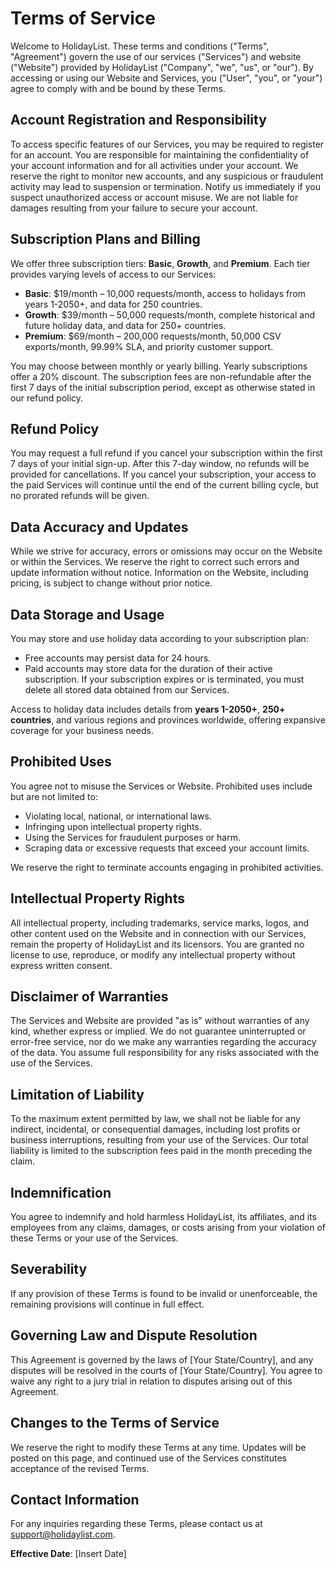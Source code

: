 # Terms of Service

Welcome to HolidayList. These terms and conditions ("Terms", "Agreement") govern the use of our services ("Services") and website ("Website") provided by HolidayList ("Company", "we", "us", or "our"). By accessing or using our Website and Services, you ("User", "you", or "your") agree to comply with and be bound by these Terms.

## Account Registration and Responsibility

To access specific features of our Services, you may be required to register for an account. You are responsible for maintaining the confidentiality of your account information and for all activities under your account. We reserve the right to monitor new accounts, and any suspicious or fraudulent activity may lead to suspension or termination. Notify us immediately if you suspect unauthorized access or account misuse. We are not liable for damages resulting from your failure to secure your account.

## Subscription Plans and Billing

We offer three subscription tiers: **Basic**, **Growth**, and **Premium**. Each tier provides varying levels of access to our Services:

- **Basic**: $19/month – 10,000 requests/month, access to holidays from years 1-2050+, and data for 250 countries.
- **Growth**: $39/month – 50,000 requests/month, complete historical and future holiday data, and data for 250+ countries.
- **Premium**: $69/month – 200,000 requests/month, 50,000 CSV exports/month, 99.99% SLA, and priority customer support.

You may choose between monthly or yearly billing. Yearly subscriptions offer a 20% discount. The subscription fees are non-refundable after the first 7 days of the initial subscription period, except as otherwise stated in our refund policy.

## Refund Policy

You may request a full refund if you cancel your subscription within the first 7 days of your initial sign-up. After this 7-day window, no refunds will be provided for cancellations. If you cancel your subscription, your access to the paid Services will continue until the end of the current billing cycle, but no prorated refunds will be given.

## Data Accuracy and Updates

While we strive for accuracy, errors or omissions may occur on the Website or within the Services. We reserve the right to correct such errors and update information without notice. Information on the Website, including pricing, is subject to change without prior notice.

## Data Storage and Usage

You may store and use holiday data according to your subscription plan:
- Free accounts may persist data for 24 hours.
- Paid accounts may store data for the duration of their active subscription. If your subscription expires or is terminated, you must delete all stored data obtained from our Services.

Access to holiday data includes details from **years 1-2050+**, **250+ countries**, and various regions and provinces worldwide, offering expansive coverage for your business needs.

## Prohibited Uses

You agree not to misuse the Services or Website. Prohibited uses include but are not limited to:
- Violating local, national, or international laws.
- Infringing upon intellectual property rights.
- Using the Services for fraudulent purposes or harm.
- Scraping data or excessive requests that exceed your account limits.

We reserve the right to terminate accounts engaging in prohibited activities.

## Intellectual Property Rights

All intellectual property, including trademarks, service marks, logos, and other content used on the Website and in connection with our Services, remain the property of HolidayList and its licensors. You are granted no license to use, reproduce, or modify any intellectual property without express written consent.

## Disclaimer of Warranties

The Services and Website are provided "as is" without warranties of any kind, whether express or implied. We do not guarantee uninterrupted or error-free service, nor do we make any warranties regarding the accuracy of the data. You assume full responsibility for any risks associated with the use of the Services.

## Limitation of Liability

To the maximum extent permitted by law, we shall not be liable for any indirect, incidental, or consequential damages, including lost profits or business interruptions, resulting from your use of the Services. Our total liability is limited to the subscription fees paid in the month preceding the claim.

## Indemnification

You agree to indemnify and hold harmless HolidayList, its affiliates, and its employees from any claims, damages, or costs arising from your violation of these Terms or your use of the Services.

## Severability

If any provision of these Terms is found to be invalid or unenforceable, the remaining provisions will continue in full effect.

## Governing Law and Dispute Resolution

This Agreement is governed by the laws of [Your State/Country], and any disputes will be resolved in the courts of [Your State/Country]. You agree to waive any right to a jury trial in relation to disputes arising out of this Agreement.

## Changes to the Terms of Service

We reserve the right to modify these Terms at any time. Updates will be posted on this page, and continued use of the Services constitutes acceptance of the revised Terms.

## Contact Information

For any inquiries regarding these Terms, please contact us at support@holidaylist.com.

**Effective Date**: [Insert Date]


